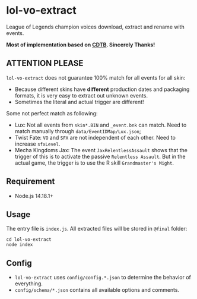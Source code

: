 # lol-vo-extract
League of Legends champion voices download, extract and rename with events.

**Most of implementation based on [CDTB](https://github.com/CommunityDragon/CDTB). Sincerely Thanks!**

## ATTENTION PLEASE
`lol-vo-extract` does not guarantee 100% match for all events for all skin:
- Because different skins have **different** production dates and packaging formats, it is very easy to extract out unknown events.
- Sometimes the literal and actual trigger are different!

Some not perfect match as following:
* Lux: Not all events from `skin*.BIN` and `_event.bnk` can match. Need to match manually through `data/EventIDMap/Lux.json`;
* Twist Fate: `VO` and `SFX` are not independent of each other. Need to increase `sfxLevel`.
* Mecha Kingdoms Jax: The event `JaxRelentlessAssault` shows that the trigger of this is to activate the passive `Relentless Assault`. But in the actual game, the trigger is to use the R skill `Grandmaster's Might`.

## Requirement
- Node.js 14.18.1+

## Usage
The entry file is `index.js`. All extracted files will be stored in `@final` folder:
````batch
cd lol-vo-extract
node index
````

## Config
- `lol-vo-extract` uses `config/config.*.json` to determine the behavior of everything.
- `config/schema/*.json` contains all available options and comments.
